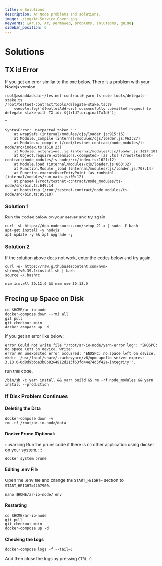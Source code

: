 ```yaml
---
title: ⚙️ Solutions
description: Ar Node problems and solutions.
image: ./img/Ar-Service-Cover.jpg
keywords: [Ar.io, Ar, permaweb, problems, solutions, guide]
sidebar_position: 6
---
```


# Solutions

## TX id Error
If you get an error similar to the one below. There is a problem with your Nodejs version.
```shell
root@asdaddadsda:~/testnet-contract# yarn ts-node tools/delegate-stake.ts
/root/testnet-contract/tools/delegate-stake.ts:39
    console.log(`${walletAddress} successfully submitted request to delegate stake with TX id: ${txId?.originalTxId}`);
                                                                                                      ^

SyntaxError: Unexpected token '.'
    at wrapSafe (internal/modules/cjs/loader.js:915:16)
    at Module._compile (internal/modules/cjs/loader.js:963:27)
    at Module.m._compile (/root/testnet-contract/node_modules/ts-node/src/index.ts:1618:23)
    at Module._extensions..js (internal/modules/cjs/loader.js:1027:10)
    at Object.require.extensions.<computed> [as .ts] (/root/testnet-contract/node_modules/ts-node/src/index.ts:1621:12)
    at Module.load (internal/modules/cjs/loader.js:863:32)
    at Function.Module._load (internal/modules/cjs/loader.js:708:14)
    at Function.executeUserEntryPoint [as runMain] (internal/modules/run_main.js:60:12)
    at phase4 (/root/testnet-contract/node_modules/ts-node/src/bin.ts:649:14)
    at bootstrap (/root/testnet-contract/node_modules/ts-node/src/bin.ts:95:10)
```

### Solution 1
Run the codes below on your server and try again.
```shell
curl -sL https://deb.nodesource.com/setup_21.x | sudo -E bash -
apt-get install -y nodejs
apt update -y && apt upgrade -y
```

### Solution 2
If the solution above does not work, enter the codes below and try again.
```shell
curl -o- https://raw.githubusercontent.com/nvm-sh/nvm/v0.39.1/install.sh | bash
source ~/.bashrc

nvm install 20.12.0 && nvm use 20.12.0
```

## Freeing up Space on Disk

```shell
cd $HOME/ar-io-node
docker-compose down --rmi all
git pull 
git checkout main 
docker-compose up -d
```

If you get an error like below;

```shell
error Could not write file "/root/ar-io-node/yarn-error.log": "ENOSPC: no space left on device, write"
error An unexpected error occurred: "ENOSPC: no space left on device, mkdir '/usr/local/share/.cache/yarn/v6/npm-apollo-server-express-3.13.0-0d8d9bbba3b8b8264912d215f63fd44e74d5f42a-integrity'".
```

run this code.
```shell
/bin/sh -c yarn install && yarn build && rm -rf node_modules && yarn install --production
```


### If Disk Problem Continues

#### Deleting the Data  
```shell
docker-compose down -v
rm -rf /root/ar-io-node/data
```

#### Docker Prune (Optional)
:::warning
Run the prune code if there is no other application using docker on your system.
:::

```shell
docker system prune
```

#### Editing .env File

Open the .env file and change the `START_HEIGHT=` section to `START_HEIGHT=1407900`.
```shell
nano $HOME/ar-io-node/.env
```

#### Restarting

```shell
cd $HOME/ar-io-node
git pull 
git checkout main 
docker-compose up -d
```

#### Checking the Logs
```shell
docker-compose logs -f --tail=0
```
And then close the logs by pressing `CTRL C`.

